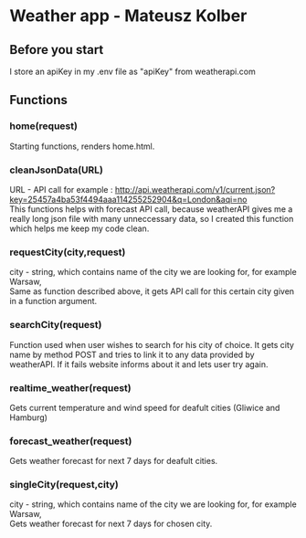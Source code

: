 # Weather app - Mateusz Kolber  
## Before you start  
I store an apiKey in my .env file as "apiKey" from weatherapi.com  
## Functions  
### home(request)  
Starting functions, renders home.html.  
### cleanJsonData(URL)  
URL - API call for example : http://api.weatherapi.com/v1/current.json?key=25457a4ba53f4494aaa114255252904&q=London&aqi=no  
This functions helps with forecast API call, because weatherAPI gives me a really long json file with many unneccessary data, so I created this function which helps me keep my code clean.  
### requestCity(city,request)  
city - string, which contains name of the city we are looking for, for example Warsaw,  
Same as function described above, it gets API call for this certain city given in a function argument.  
### searchCity(request)  
Function used when user wishes to search for his city of choice. It gets city name by method POST and tries to link it to any data provided by weatherAPI. If it fails website informs about it and lets user try again.  
### realtime_weather(request)  
Gets current temperature and wind speed for deafult cities (Gliwice and Hamburg)  
### forecast_weather(request)  
Gets weather forecast for next 7 days for deafult cities.  
### singleCity(request,city)  
city - string, which contains name of the city we are looking for, for example Warsaw,  
Gets weather forecast for next 7 days for chosen city.   